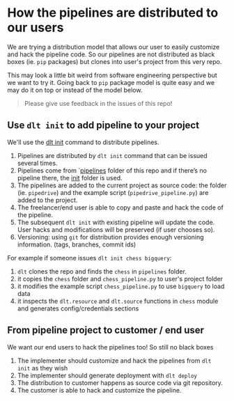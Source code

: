 # How the pipelines are distributed to our users

We are trying a distribution model that allows our user to easily customize and hack the pipeline code. So our pipelines are not distributed as black boxes (ie. `pip` packages) but clones into user's project from this very repo.

This may look a little bit weird from software engineering perspective but we want to try it. Going back to `pip` package model is quite easy and we may do it on top or instead of the model below.

> Please give use feedback in the issues of this repo!

## Use `dlt init` to add pipeline to your project

We'll use the [dlt init](https://dlthub.com/docs/walkthroughs/add-a-pipeline) command to distribute pipelines.


1. Pipelines are distributed by `dlt init` command that can be issued several times.
2. Pipelines come from `[pipelines](pipelines) folder of this repo and if there’s no pipeline there, the [init](init) folder is used.
3. The pipelines are added to the current project as source code: the folder (ie. `pipedrive`) and the example script (`pipedrive_pipeline.py`) are added to the project.
4. The freelancer/end user is able to copy and paste and hack the code of the pipeline.
5. The subsequent `dlt init` with existing pipeline will update the code. User hacks and modifications will be preserved (if user chooses so).
6. Versioning: using `git` for distribution provides enough versioning information. (tags, branches, commit ids)

For example if someone issues `dlt init chess bigquery`:

1. `dlt` clones the repo and finds the `chess` in `pipelines` folder.
2. it copies the `chess` folder and `chess_pipeline.py` to user's project folder
3. it modifies the example script `chess_pipeline.py` to use `bigquery` to load data
4. it inspects the `dlt.resource` and `dlt.source` functions in `chess` module and generates config/credentials sections


## From pipeline project to customer / end user
We want our end users to hack the pipelines too! So still no black boxes

1. The implementer should customize and hack the pipelines from `dlt init` as they wish
2. The implementer should generate deployment with `dlt deploy`
3. The distribution to customer happens as source code via git repository.
4. The customer is able to hack and customize the pipeline.
